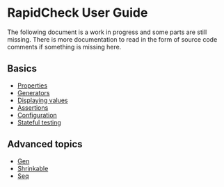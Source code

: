 RapidCheck User Guide
=====================
The following document is a work in progress and some parts are still missing. There is more documentation to read in the form of source code comments if something is missing here.

## Basics ##
- [Properties](properties.md)
- [Generators](generators.md)
- [Displaying values](displaying.md)
- [Assertions](assertions.md)
- [Configuration](configuration.md)
- [Stateful testing](state.md)

## Advanced topics ##
- [Gen<T>](Gen.md)
- [Shrinkable<T>](Shrinkable.md)
- [Seq<T>](Seq.md)
